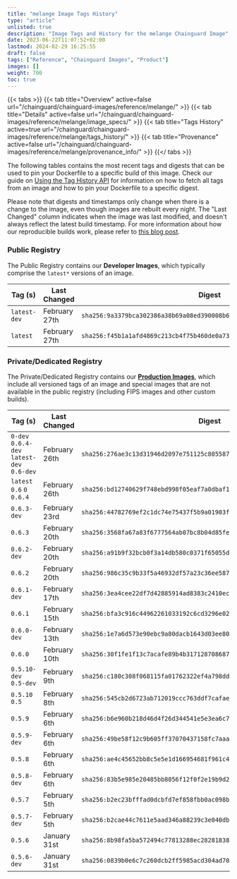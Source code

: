 ```yaml
---
title: "melange Image Tags History"
type: "article"
unlisted: true
description: "Image Tags and History for the melange Chainguard Image"
date: 2023-06-22T11:07:52+02:00
lastmod: 2024-02-29 16:25:55
draft: false
tags: ["Reference", "Chainguard Images", "Product"]
images: []
weight: 700
toc: true
---
```


{{< tabs >}}
{{< tab title="Overview" active=false url="/chainguard/chainguard-images/reference/melange/" >}}
{{< tab title="Details" active=false url="/chainguard/chainguard-images/reference/melange/image_specs/" >}}
{{< tab title="Tags History" active=true url="/chainguard/chainguard-images/reference/melange/tags_history/" >}}
{{< tab title="Provenance" active=false url="/chainguard/chainguard-images/reference/melange/provenance_info/" >}}
{{</ tabs >}}

The following tables contains the most recent tags and digests that can be used to pin your Dockerfile to a specific build of this image. Check our guide on [Using the Tag History API](/chainguard/chainguard-images/using-the-tag-history-api/) for information on how to fetch all tags from an image and how to pin your Dockerfile to a specific digest.

Please note that digests and timestamps only change when there is a change to the image, even though images are rebuilt every night. The "Last Changed" column indicates when the image was last modified, and doesn't always reflect the latest build timestamp. For more information about how our reproducible builds work, please refer to [this blog post](https://www.chainguard.dev/unchained/reproducing-chainguards-reproducible-image-builds).

### Public Registry
The Public Registry contains our **Developer Images**, which typically comprise the `latest*` versions of an image.

| Tag (s)       | Last Changed  | Digest                                                                    |
|---------------|---------------|---------------------------------------------------------------------------|
|  `latest-dev` | February 27th | `sha256:9a3379bca302386a38b69a08ed390008b65b70c411542fa72d32fe4df9f71ea2` |
|  `latest`     | February 27th | `sha256:f45b1a1afd4869c213cb4f75b460de0a73fee593a073ba5fbb7329d159dbd9dc` |


### Private/Dedicated Registry
The Private/Dedicated Registry contains our **[Production Images](https://www.chainguard.dev/chainguard-images)**, which include all versioned tags of an image and special images that are not available in the public registry (including FIPS images and other custom builds).

| Tag (s)                                     | Last Changed  | Digest                                                                    |
|---------------------------------------------|---------------|---------------------------------------------------------------------------|
|  `0-dev` `0.6.4-dev` `latest-dev` `0.6-dev` | February 26th | `sha256:276ae3c13d31946d2097e751125c805587633d0c04ec8c0fa8954caeffc7dd07` |
|  `latest` `0.6` `0` `0.6.4`                 | February 26th | `sha256:bd12740629f748ebd998f05eaf7a0dbaf11abf9432b7eb2beac0a975429d6eeb` |
|  `0.6.3-dev`                                | February 23rd | `sha256:44782769ef2c1dc74e75437f5b9a01903fc01519684ef013f4ca7d63af650c59` |
|  `0.6.3`                                    | February 20th | `sha256:3568fa67a83f6777564ab07bc8b04d85fe3e385a87233900e0d8e8cd4c0d70e9` |
|  `0.6.2-dev`                                | February 20th | `sha256:a91b9f32bcb0f3a14db580c0371f65055d13d1a602af447c6600b963c65fec6d` |
|  `0.6.2`                                    | February 20th | `sha256:986c35c9b33f5a46932df57a23c36ee587ff213ded8933cd1b3a022c6bdd1ba9` |
|  `0.6.1-dev`                                | February 17th | `sha256:3ea4cee22df7d42885914ad8383c2410ec5dec1b691bf173a4712ba50dc3c533` |
|  `0.6.1`                                    | February 15th | `sha256:bfa3c916c44962261033192c6cd3296e028ad2b99780e820265aecaf15280ec8` |
|  `0.6.0-dev`                                | February 13th | `sha256:1e7a6d573e90ebc9a80dacb1643d03ee80685047ed89582782b8e9913a41d99a` |
|  `0.6.0`                                    | February 10th | `sha256:30f1fe1f13c7acafe89b4b3171287086876d6d49265b71a17562c8b6a344f365` |
|  `0.5.10-dev` `0.5-dev`                     | February 9th  | `sha256:c180c308f068115fa01762322ef4a798dd56d31bb93fd078b29bdebd148cb90e` |
|  `0.5.10` `0.5`                             | February 8th  | `sha256:545cb2d6723ab712019ccc763ddf7cafae747b068979419691eecc74d248ac4c` |
|  `0.5.9`                                    | February 6th  | `sha256:b6e960b218d46d4f26d344541e5e3ea6c756f0454f0df162e7f70c7ebbc690c8` |
|  `0.5.9-dev`                                | February 6th  | `sha256:49be58f12c9b605ff37070437158fc7aaa82f94a644380df2932c60e22083035` |
|  `0.5.8`                                    | February 6th  | `sha256:ae4c45652bb8c5e5e1d166954681f961c4d9894240559b905d0d9ea89d579914` |
|  `0.5.8-dev`                                | February 6th  | `sha256:83b5e985e20485bb8056f12f0f2e19b9d2726d55732ee07233ef4b26ff3945a7` |
|  `0.5.7`                                    | February 5th  | `sha256:b2ec23bfffad0dcbfd7ef858fbb0ac098b9e5b02d8536ea5d9d5944ea1deb466` |
|  `0.5.7-dev`                                | February 5th  | `sha256:b2cae44c7611e5aad346a88239c3e040db4f27f07efbc1cc65509bde1976ce9d` |
|  `0.5.6`                                    | January 31st  | `sha256:8b98fa5ba572494c77813288ec28281838e3f77be99de51f3a7088a8d5c96851` |
|  `0.5.6-dev`                                | January 31st  | `sha256:0839b0e6c7c260dcb2ff5985acd304ad709fb59b8a3d729416fd099f325cb1bd` |

